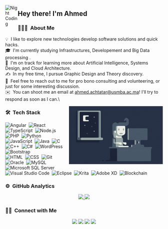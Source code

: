 
<img alt="Night Coding" src="./assets/Hand%20Wave.gif" width='40' align="left"/><h2>Hey there! I'm Ahmed</h2>

<!-- ## 👋 &nbsp;Hey there! I'm Aditya -->

### 👨🏻‍💻 &nbsp;About Me

💡 &nbsp;I like to explore new technologies develop software solutions and quick hacks.\
🎓 &nbsp;I'm currently studying Infrastructures, Developement and Big Data processing .\
🌱 &nbsp;I'm on track for learning more about Artificial Intelligence, Systems Design, and Cloud Architecture.\
✍️ &nbsp;In my free time, I pursue Graphic Design and Theory discovery.\
💬 &nbsp;Feel free to reach out to me for pro bono consulting and volunteering, or just for some interesting discussion.\
✉️ &nbsp;You can shoot me an email at ahmed.achtatar@usmba.ac.ma! I'll try to respond as soon as I can.\

<img alt="Night Coding" src="https://raw.githubusercontent.com/AVS1508/AVS1508/master/assets/Night-Coding.gif" align="right"/>

### 🛠 &nbsp;Tech Stack

![Angular](https://img.shields.io/badge/-Angular-05122A?style=flat&logo=angular)&nbsp;
![React](https://img.shields.io/badge/-React-05122A?style=flat&logo=react)&nbsp;
![TypeScript](https://img.shields.io/badge/-TypeScript-05122A?style=flat&logo=TypeScript)&nbsp;
![Node.js](https://img.shields.io/badge/-Node.js-05122A?style=flat&logo=node.js)&nbsp;
![PHP](https://img.shields.io/badge/-PHP-05122A?style=flat&logo=PHP)&nbsp;
![Python](https://img.shields.io/badge/-Python-05122A?style=flat&logo=python)\
![JavaScript](https://img.shields.io/badge/-JavaScript-05122A?style=flat&logo=javascript)&nbsp;
![Java](https://img.shields.io/badge/-Java-05122A?style=flat&logo=Java&logoColor=FFA518)&nbsp;
![C](https://img.shields.io/badge/-C-05122A?style=flat&logo=C&logoColor=A8B9CC)&nbsp;
![C++](https://img.shields.io/badge/-C++-05122A?style=flat&logo=C%2B%2B&logoColor=00599C)&nbsp;
![C#](https://img.shields.io/badge/-C%20Sharp-05122A?style=flat&logo=C%20Sharp&logoColor=00599C)&nbsp;
![WordPress](https://img.shields.io/badge/-WordPress-05122A?style=flat&logo=WordPress&logoColor=00599C)&nbsp;
![Bootstrap](https://img.shields.io/badge/-Bootstrap-05122A?style=flat&logo=bootstrap&logoColor=563D7C)\
![HTML](https://img.shields.io/badge/-HTML-05122A?style=flat&logo=HTML5)&nbsp;
![CSS](https://img.shields.io/badge/-CSS-05122A?style=flat&logo=CSS3&logoColor=1572B6)&nbsp;
![Git](https://img.shields.io/badge/-Git-05122A?style=flat&logo=git)&nbsp;
![Oracle](https://img.shields.io/badge/-Oracle-05122A?style=flat&logo=Oracle)&nbsp;
![MySQL](https://img.shields.io/badge/-MySQL-05122A?style=flat&logo=MySQL)&nbsp;
![Microsoft SQL Server](https://img.shields.io/badge/-Microsoft%20SQL%20Server-05122A?style=flat&logo=Microsoft%20SQL%20Server)\
![Visual Studio Code](https://img.shields.io/badge/-Visual%20Studio%20Code-05122A?style=flat&logo=visual-studio-code&logoColor=007ACC)&nbsp;
![Eclipse](https://img.shields.io/badge/-Eclipse-05122A?style=flat&logo=eclipse-ide&logoColor=2C2255)&nbsp;
![Krita](https://img.shields.io/badge/-Krita-05122A?style=flat&logo=Krita)&nbsp;
![Adobe XD](https://img.shields.io/badge/-Adobe%20XD-05122A?style=flat&logo=Adobe%20XD)&nbsp;
![Blockchain](https://img.shields.io/badge/-Blockchain-05122A?style=flat&logo=Blockchain.com)

### ⚙️ &nbsp;GitHub Analytics

<p align="center">
<a href="https://github.com/AVS1508">
  <img height="180em" src="https://github-readme-stats-eight-theta.vercel.app/api?username=Ahmed-Achtatar&show_icons=true&theme=algolia&include_all_commits=true&count_private=true"/>
  <img height="180em" src="https://github-readme-stats-eight-theta.vercel.app/api/top-langs/?username=Ahmed-Achtatar&layout=compact&langs_count=8&theme=algolia"/>
</a>
</p>

### 🤝🏻 &nbsp;Connect with Me

<p align="center">
<a href="https://tech-chro.ma"><img src="https://img.shields.io/badge/-tech-chro.ma-3423A6?style=flat&logo=Google-Chrome&logoColor=white"/></a>
<a href="https://www.linkedin.com/in/ahmed-achtatar"><img src="https://img.shields.io/badge/-Ahmed%20Achtatar-0077B5?style=flat&logo=Linkedin&logoColor=white"/></a>
<a href="mailto:ahmed.achtatar@usmba.ac.ma"><img src="https://img.shields.io/badge/-ahmed.achtatar@usmba.ac.ma-D14836?style=flat&logo=Gmail&logoColor=white"/></a>
<a href="https://discord.gg/B38kkZkYjF"><img src="https://img.shields.io/badge/-https://discord.gg/B38kkZkYjF-5865F2?style=flat&logo=Discord&logoColor=white"/></a>
</p>

